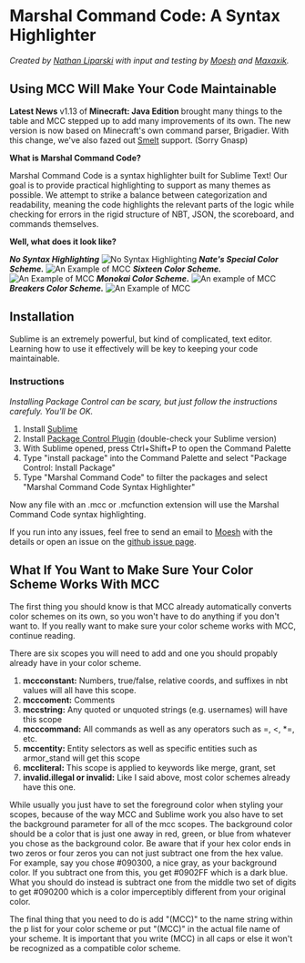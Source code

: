 # Marshal Command Code: A Syntax Highlighter

*Created by [Nathan Liparski](http://twitter.com/NateLipiarski) with input and testing by [Moesh](http://moesh.ca/about) and [Maxaxik](https://twitter.com/maxaxik).*

## Using MCC Will Make Your Code Maintainable

__Latest News__
v1.13 of **Minecraft: Java Edition** brought many things to the table and MCC stepped up to add many improvements of its own.  The new version is now based on Minecraft's own command parser, Brigadier.  With this change, we've also fazed out [Smelt](http://smelt.gnasp.com) support. (Sorry Gnasp)

__What is Marshal Command Code?__

Marshal Command Code is a syntax highlighter built for Sublime Text! Our goal is to provide practical highlighting to support as many themes as possible. We attempt to strike a balance between categorization and readability, meaning the code highlights the relevant parts of the logic while checking for errors in the rigid structure of NBT, JSON, the scoreboard, and commands themselves.

__Well, what does it look like?__

***No Syntax Highlighting***
![No Syntax Highlighting](https://i.imgur.com/yzuc9mT.png)
***Nate's Special Color Scheme.***
![An Example of MCC](https://i.imgur.com/dbBfbPH.png)
***Sixteen Color Scheme.***
![An Example of MCC](https://i.imgur.com/g6mt5Y1.png)
***Monokai Color Scheme.***
![An example of MCC](https://i.imgur.com/ONm6hI0.png)
***Breakers Color Scheme.***
![An Example of MCC](https://i.imgur.com/RLl3Y94.png)

## Installation

Sublime is an extremely powerful, but kind of complicated, text editor. Learning how to use it effectively will be key to keeping your code maintainable.

### Instructions

*Installing Package Control can be scary, but just follow the instructions carefuly. You'll be OK.*

1. Install [Sublime](https://www.sublimetext.com/)
2. Install [Package Control Plugin](https://packagecontrol.io/installation) (double-check your Sublime version)
3. With Sublime opened, press Ctrl+Shift+P to open the Command Palette
4. Type "install package" into the Command Palette and select "Package Control: Install Package"
5. Type "Marshal Command Code" to filter the packages and select "Marshal Command Code Syntax Highlighter"

Now any file with an .mcc or .mcfunction extension will use the Marshal Command Code syntax highlighting.

If you run into any issues, feel free to send an email to [Moesh](mailto:moesh@moesh.ca) with the details or open an issue on the [github issue page](https://github.com/42iscool42/MCC/issues).

## What If You Want to Make Sure Your Color Scheme Works With MCC
The first thing you should know is that MCC already automatically converts color schemes on its own, so you won't have to do anything if you don't want to.  If you really want to make sure your color scheme works with MCC, continue reading.


There are six scopes you will need to add and one you should propably already have in your color scheme.
1. **mccconstant:** Numbers, true/false, relative coords, and suffixes in nbt values will all have this scope.
2. **mcccoment:** Comments
3. **mccstring:** Any quoted or unquoted strings (e.g. usernames) will have this scope
4. **mcccommand:** All commands as well as any operators such as =, <, \*=, etc.
5. **mccentity:** Entity selectors as well as specific entities such as armor_stand will get this scope
6. **mccliteral:** This scope is applied to keywords like merge, grant, set
7. **invalid.illegal or invalid:** Like I said above, most color schemes already have this one.


While usually you just have to set the foreground color when styling your scopes, because of the way MCC and Sublime work you also have to set the background parameter for all of the mcc scopes.  The background color should be a color that is just one away in red, green, or blue from whatever you chose as the background color.  Be aware that if your hex color ends in two zeros or four zeros you can not just subtract one from the hex value.  For example, say you chose #090300, a nice gray, as your background color.  If you subtract one from this, you get #0902FF which is a dark blue.  What you should do instead is subtract one from the middle two set of digits to get #090200 which is a color imperceptibly different from your original color.


The final thing that you need to do is add "(MCC)" to the name string within the p list for your color scheme or put "(MCC)" in the actual file name of your scheme.  It is important that you write (MCC) in all caps or else it won't be recognized as a compatible color scheme.